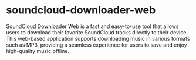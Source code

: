# soundcloud-downloader-web
SoundCloud Downloader Web is a fast and easy-to-use tool that allows users to download their favorite SoundCloud tracks directly to their device. This web-based application supports downloading music in various formats such as MP3, providing a seamless experience for users to save and enjoy high-quality music offline.
